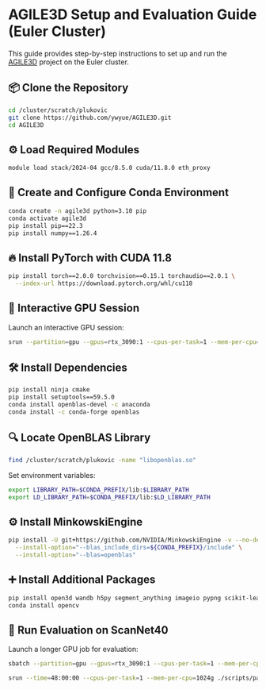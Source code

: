 # AGILE3D Setup and Evaluation Guide (Euler Cluster)

This guide provides step-by-step instructions to set up and run the [AGILE3D](https://github.com/ywyue/AGILE3D) project on the Euler cluster.

## 📦 Clone the Repository

```bash
cd /cluster/scratch/plukovic
git clone https://github.com/ywyue/AGILE3D.git
cd AGILE3D
```

## ⚙️ Load Required Modules

```bash
module load stack/2024-04 gcc/8.5.0 cuda/11.8.0 eth_proxy
```

## 🐍 Create and Configure Conda Environment

```bash
conda create -n agile3d python=3.10 pip
conda activate agile3d
pip install pip==22.3
pip install numpy==1.26.4
```

## 🔥 Install PyTorch with CUDA 11.8

```bash
pip install torch==2.0.0 torchvision==0.15.1 torchaudio==2.0.1 \
  --index-url https://download.pytorch.org/whl/cu118
```

## 🧪 Interactive GPU Session

Launch an interactive GPU session:

```bash
srun --partition=gpu --gpus=rtx_3090:1 --cpus-per-task=1 --mem-per-cpu=256G --time=12:00:00 --pty bash
```

## 🛠️ Install Dependencies

```bash
pip install ninja cmake
pip install setuptools==59.5.0
conda install openblas-devel -c anaconda
conda install -c conda-forge openblas
```

## 🔍 Locate OpenBLAS Library

```bash
find /cluster/scratch/plukovic -name "libopenblas.so"
```

Set environment variables:

```bash
export LIBRARY_PATH=$CONDA_PREFIX/lib:$LIBRARY_PATH
export LD_LIBRARY_PATH=$CONDA_PREFIX/lib:$LD_LIBRARY_PATH
```

## ⚙️ Install MinkowskiEngine

```bash
pip install -U git+https://github.com/NVIDIA/MinkowskiEngine -v --no-deps \
  --install-option="--blas_include_dirs=${CONDA_PREFIX}/include" \
  --install-option="--blas=openblas"
```

## ➕ Install Additional Packages

```bash
pip install open3d wandb h5py segment_anything imageio pypng scikit-learn
conda install opencv
```

## 🧪 Run Evaluation on ScanNet40

Launch a longer GPU job for evaluation:

```bash
sbatch --partition=gpu --gpus=rtx_3090:1 --cpus-per-task=1 --mem-per-cpu=256G --time=72:00:00 ./scripts/eval_single_scannet40.sh

srun --time=48:00:00 --cpus-per-task=1 --mem-per-cpu=1024g ./scripts/parallel_download_scannet.sh --val
```




